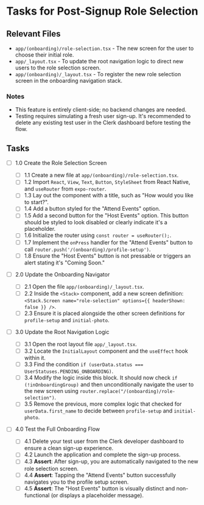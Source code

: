 # Tasks for Post-Signup Role Selection

## Relevant Files

- `app/(onboarding)/role-selection.tsx` - The new screen for the user to choose their initial role.
- `app/_layout.tsx` - To update the root navigation logic to direct new users to the role selection screen.
- `app/(onboarding)/_layout.tsx` - To register the new role selection screen in the onboarding navigation stack.

### Notes

- This feature is entirely client-side; no backend changes are needed.
- Testing requires simulating a fresh user sign-up. It's recommended to delete any existing test user in the Clerk dashboard before testing the flow.

## Tasks

- [ ] 1.0 Create the Role Selection Screen

  - [ ] 1.1 Create a new file at `app/(onboarding)/role-selection.tsx`.
  - [ ] 1.2 Import `React`, `View`, `Text`, `Button`, `StyleSheet` from React Native, and `useRouter` from `expo-router`.
  - [ ] 1.3 Lay out the component with a title, such as "How would you like to start?".
  - [ ] 1.4 Add a button styled for the "Attend Events" option.
  - [ ] 1.5 Add a second button for the "Host Events" option. This button should be styled to look disabled or clearly indicate it's a placeholder.
  - [ ] 1.6 Initialize the router using `const router = useRouter();`.
  - [ ] 1.7 Implement the `onPress` handler for the "Attend Events" button to call `router.push('/(onboarding)/profile-setup')`.
  - [ ] 1.8 Ensure the "Host Events" button is not pressable or triggers an alert stating it's "Coming Soon."

- [ ] 2.0 Update the Onboarding Navigator

  - [ ] 2.1 Open the file `app/(onboarding)/_layout.tsx`.
  - [ ] 2.2 Inside the `<Stack>` component, add a new screen definition: `<Stack.Screen name="role-selection" options={{ headerShown: false }} />`.
  - [ ] 2.3 Ensure it is placed alongside the other screen definitions for `profile-setup` and `initial-photo`.

- [ ] 3.0 Update the Root Navigation Logic

  - [ ] 3.1 Open the root layout file `app/_layout.tsx`.
  - [ ] 3.2 Locate the `InitialLayout` component and the `useEffect` hook within it.
  - [ ] 3.3 Find the condition `if (userData.status === UserStatuses.PENDING_ONBOARDING)`.
  - [ ] 3.4 Modify the logic inside this block. It should now check `if (!inOnboardingGroup)` and then unconditionally navigate the user to the new screen using `router.replace("/(onboarding)/role-selection")`.
  - [ ] 3.5 Remove the previous, more complex logic that checked for `userData.first_name` to decide between `profile-setup` and `initial-photo`.

- [ ] 4.0 Test the Full Onboarding Flow
  - [ ] 4.1 Delete your test user from the Clerk developer dashboard to ensure a clean sign-up experience.
  - [ ] 4.2 Launch the application and complete the sign-up process.
  - [ ] 4.3 **Assert**: After sign-up, you are automatically navigated to the new role selection screen.
  - [ ] 4.4 **Assert**: Tapping the "Attend Events" button successfully navigates you to the profile setup screen.
  - [ ] 4.5 **Assert**: The "Host Events" button is visually distinct and non-functional (or displays a placeholder message).
